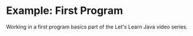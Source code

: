 # Example: First Program

Working in a first program basics part of the Let's Learn Java video series.